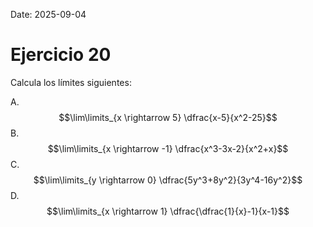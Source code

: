 Date: 2025-09-04

# Ejercicio 20


Calcula los límites siguientes:

A.  $$\lim\limits_{x \rightarrow 5} \dfrac{x-5}{x^2-25}$$
B.  $$\lim\limits_{x \rightarrow -1} \dfrac{x^3-3x-2}{x^2+x}$$
C.  $$\lim\limits_{y \rightarrow 0} \dfrac{5y^3+8y^2}{3y^4-16y^2}$$
D.  $$\lim\limits_{x \rightarrow 1} \dfrac{\dfrac{1}{x}-1}{x-1}$$
